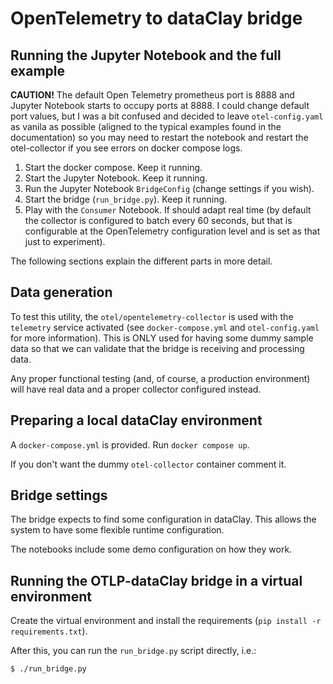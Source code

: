 # OpenTelemetry to dataClay bridge

## Running the Jupyter Notebook and the full example

**CAUTION!** The default Open Telemetry prometheus port is 8888 and Jupyter Notebook starts to
occupy ports at 8888. I could change default port values, but I was a bit confused and decided to
leave `otel-config.yaml` as vanila as possible (aligned to the typical examples found in the
documentation) so you may need to restart the notebook and restart the otel-collector if you see
errors on docker compose logs.

1. Start the docker compose. Keep it running.
2. Start the Jupyter Notebook. Keep it running.
3. Run the Jupyter Notebook `BridgeConfig` (change settings if you wish).
4. Start the bridge (`run_bridge.py`). Keep it running.
5. Play with the `Consumer` Notebook. If should adapt real time (by default the collector is
   configured to batch every 60 seconds, but that is configurable at the OpenTelemetry
   configuration level and is set as that just to experiment).

The following sections explain the different parts in more detail.

## Data generation

To test this utility, the `otel/opentelemetry-collector` is used with the `telemetry` service
activated (see `docker-compose.yml` and `otel-config.yaml` for more information). This is ONLY
used for having some dummy sample data so that we can validate that the bridge is receiving and
processing data.

Any proper functional testing (and, of course, a production environment) will have real data and a
proper collector configured instead.

## Preparing a local dataClay environment

A `docker-compose.yml` is provided. Run `docker compose up`.

If you don't want the dummy `otel-collector` container comment it.

## Bridge settings

The bridge expects to find some configuration in dataClay. This allows the system to have some
flexible runtime configuration.

The notebooks include some demo configuration on how they work.

## Running the OTLP-dataClay bridge in a virtual environment

Create the virtual environment and install the requirements (`pip install -r requirements.txt`).

After this, you can run the `run_bridge.py` script directly, i.e.:

```bash
$ ./run_bridge.py
```
